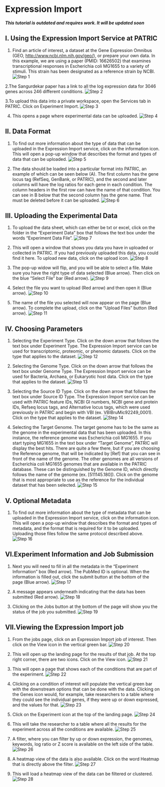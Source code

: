 # Expression Import

***This tutorial is outdated and requires work. It will be updated soon***

## I. Using the Expression Import Service at PATRIC
1. Find an article of interest, a dataset at the Gene Expression Omnibus (GEO, http://www.ncbi.nlm.nih.gov/geo/), or prepare your own data.  In this example, we are using a paper (PMID: 16626502) that examines transcriptional responses in Escherichia coli MG1655 to a variety of stimuli.  This strain has been designated as a reference strain by NCBI.
![Step 1](./images/image1.png)

2.The Sangurdekar paper has a link to all the log expression data for 3046 genes across 246 different conditions.
![Step 2](./images/image2.png)

3.To upload this data into a private workspace, open the Services tab in PATRIC. Click on Experiment Import.
![Step 3](./images/image3.png)

4. This opens a page where experimental data can be uploaded.
![Step 4](./images/image4.png)

## II. Data Format
1. To find out more information about the type of data that can be uploaded in the Expression Import service, click on the information icon.  This will open a pop-up window that describes the format and types of data that can be uploaded.
![Step 5](./images/image5.png)

2. The data should be loaded into a particular format into PATRIC, an example of which can be seen below (A).  The first column has the gene locus tag (RefSeq, GenBank, or PATRIC), and the second and later columns will have the log ratios for each gene in each condition.  The column headers in the first row can have the name of that condition.  You can see in B below that the second column has the gene name.  That must be deleted before it can be uploaded.
![Step 6](./images/image6.png)

## III. Uploading the Experimental Data
1. To upload the data sheet, which can either be txt or excel, click on the folder in the “Experiment Data” box that follows the text box under the words “Experiment Data File”.
![Step 7](./images/image7.png)

2. This will open a window that shows you data you have in uploaded or collected in PATRIC. If you had previously uploaded this data, you could find it here.  To upload new data, click on the upload icon.
![Step 8](./images/image8.png)

3. The pop-up widow will flip, and you will be able to select a file.  Make sure you have the right type of data selected (Blue arrow).  Then click on the blue “Select File” bar (Red arrow).
![Step 9](./images/image9.png)

4. Select the file you want to upload (Red arrow) and then open it (Blue arrow).
![Step 10](./images/image10.png)

5. The name of the file you selected will now appear on the page (Blue arrow).  To complete the upload, click on the “Upload Files” button (Red arrow).
![Step 11](./images/image11.png)

## IV. Choosing Parameters
1. Selecting the Experiment Type.  Click on the down arrow that follows the text box under Experiment Type.  The Expression Import service can be used for transcriptomic, proteomic, or phenomic datasets.  Click on the type that applies to the dataset.
![Step 12](./images/image12.png)

2. Selecting the Genome Type. Click on the down arrow that follows the text box under Genome Type.  The Expression Import service can be used for Bacteria, Archaea, or Eukaryotic host data. Click on the type that applies to the dataset.
![Step 13](./images/image13.png)

3. Selecting the Source ID Type. Click on the down arrow that follows the text box under Source ID Type.  The Expression Import service can be used  with PATRIC feature IDs, NCBI GI numbers, NCBI gene  and protein IDs, Refseq locus tags, and Alternative locus tags, which were used previously in PATRIC and begin with VBI (ex. VBIBruMic92249_0001). Click on the type that applies to the dataset.
![Step 14](./images/image14.png)

4. Selecting the Target Genome.  The target genome has to be the same as the genome in the experimental data that has been uploaded.  In this instance, the reference genome was Escherichia coli MG1655.  If you start typing MG1655 in the text box under “Target Genome”, PATRIC will display the best hits.  There are quite a few there, but if you are choosing the Reference genome, that will be indicated by [Ref] that you can see in front of the name of the genome.  The other genomes are all versions of Escherichia coli MG1655 genomes that are available in the PATRIC database.  These can be distinguished by the Genome ID, which directly follows the name of the genome (ex. [511145.180]). Click on the genome that is most appropriate to use as the reference for the individual dataset that has been selected.
![Step 15](./images/image15.png)

## V. Optional Metadata
1. To find out more information about the type of metadata that can be uploaded in the Expression Import service, click on the information icon.  This will open a pop-up window that describes the format and types of metadata, and the format that is required for it to be uploaded.  Uploading those files follow the same protocol described above.
![Step 16](./images/image16.png)

## VI.Experiment Information and Job Submission
1. Next you will need to fill in all the metadata in the “Experiment Information” box (Red arrow).  The PubMed ID is optional.  When the information is filled out, click the submit button at the bottom of the page (Blue arrow).
![Step 17](./images/image17.png)

2. A message appears underneath indicating that the data has been submitted (Red arrow).
![Step 18](./images/image18.png)

3. Clicking on the Jobs button at the bottom of the page will show you the status of the job you submitted.
![Step 19](./images/image19.png)

## VII.Viewing the Expression Import job
1. From the jobs page, click on an Expression Import job of interest.  Then click on the View icon in the vertical green bar.
![Step 20](./images/image20.png)

2. This will open up the landing page for the results of that job.  At the top right corner, there are two icons.  Click on the View icon.
![Step 21](./images/image21.png)

3. This will open a page that shows each of the conditions that are part of the experiment.
![Step 22](./images/image22.png)

4. Clicking on a condition of interest will populate the vertical green bar with the downstream options that can be done with the data.  Clicking on the Genes icon would, for example, take researchers to a table where they could see the individual genes, if they were up or down expressed, and the values for that.
![Step 23](./images/image23.png)

5. Click on the Experiment icon at the top of the landing page.
![Step 24](./images/image24.png)

6. This will take the researcher to a table where all the results for the experiment across all the conditions are available.
![Step 25](./images/image25.png)

7. A filter, where you can filter by up or down expression, the genomes, keywords, log ratio or Z score is available on the left side of the table.
![Step 26](./images/image26.png)

8. A heatmap view of the data is also available.  Click on the word Heatmap that is directly above the filter.
![Step 27](./images/image27.png)

9. This will load a heatmap view of the data can be filtered or clustered.
![Step 28](./images/image28.png)